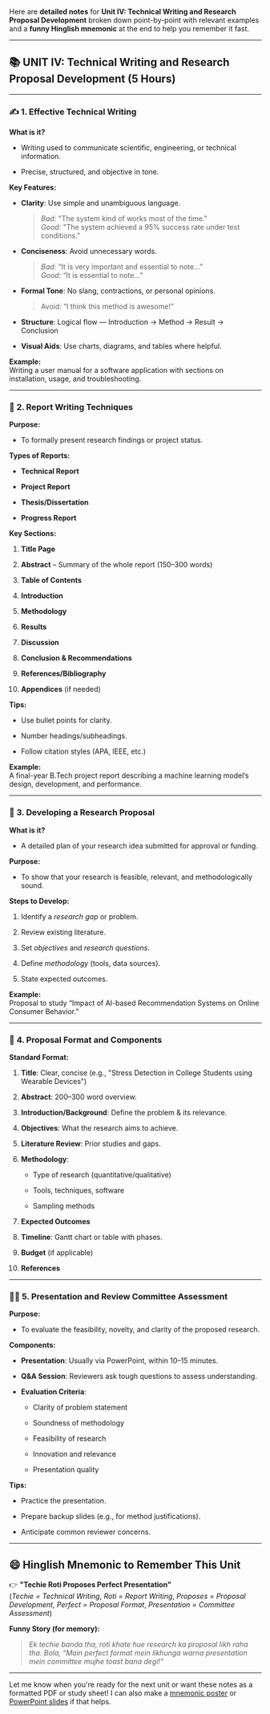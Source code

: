 Here are **detailed notes** for **Unit IV: Technical Writing and Research Proposal Development** broken down point-by-point with relevant examples and a **funny Hinglish mnemonic** at the end to help you remember it fast.

---

## 📚 **UNIT IV: Technical Writing and Research Proposal Development (5 Hours)**

---

### ✍️ **1. Effective Technical Writing**

**What is it?**

- Writing used to communicate scientific, engineering, or technical information.
    
- Precise, structured, and objective in tone.
    

**Key Features:**

- **Clarity**: Use simple and unambiguous language.
    
    > _Bad:_ "The system kind of works most of the time."  
    > _Good:_ "The system achieved a 95% success rate under test conditions."
    
- **Conciseness**: Avoid unnecessary words.
    
    > _Bad:_ “It is very important and essential to note…”  
    > _Good:_ “It is essential to note…”
    
- **Formal Tone**: No slang, contractions, or personal opinions.
    
    > Avoid: “I think this method is awesome!”
    
- **Structure**: Logical flow — Introduction → Method → Result → Conclusion
    
- **Visual Aids**: Use charts, diagrams, and tables where helpful.
    

**Example:**  
Writing a user manual for a software application with sections on installation, usage, and troubleshooting.

---

### 📄 **2. Report Writing Techniques**

**Purpose:**

- To formally present research findings or project status.
    

**Types of Reports:**

- **Technical Report**
    
- **Project Report**
    
- **Thesis/Dissertation**
    
- **Progress Report**
    

**Key Sections:**

1. **Title Page**
    
2. **Abstract** – Summary of the whole report (150–300 words)
    
3. **Table of Contents**
    
4. **Introduction**
    
5. **Methodology**
    
6. **Results**
    
7. **Discussion**
    
8. **Conclusion & Recommendations**
    
9. **References/Bibliography**
    
10. **Appendices** (if needed)
    

**Tips:**

- Use bullet points for clarity.
    
- Number headings/subheadings.
    
- Follow citation styles (APA, IEEE, etc.)
    

**Example:**  
A final-year B.Tech project report describing a machine learning model’s design, development, and performance.

---

### 🧠 **3. Developing a Research Proposal**

**What is it?**

- A detailed plan of your research idea submitted for approval or funding.
    

**Purpose:**

- To show that your research is feasible, relevant, and methodologically sound.
    

**Steps to Develop:**

1. Identify a _research gap_ or problem.
    
2. Review existing literature.
    
3. Set _objectives_ and _research questions_.
    
4. Define _methodology_ (tools, data sources).
    
5. State expected outcomes.
    

**Example:**  
Proposal to study “Impact of AI-based Recommendation Systems on Online Consumer Behavior.”

---

### 🧾 **4. Proposal Format and Components**

**Standard Format:**

1. **Title**: Clear, concise (e.g., "Stress Detection in College Students using Wearable Devices")
    
2. **Abstract**: 200–300 word overview.
    
3. **Introduction/Background**: Define the problem & its relevance.
    
4. **Objectives**: What the research aims to achieve.
    
5. **Literature Review**: Prior studies and gaps.
    
6. **Methodology**:
    
    - Type of research (quantitative/qualitative)
        
    - Tools, techniques, software
        
    - Sampling methods
        
7. **Expected Outcomes**
    
8. **Timeline**: Gantt chart or table with phases.
    
9. **Budget** (if applicable)
    
10. **References**
    

---

### 🧑‍🏫 **5. Presentation and Review Committee Assessment**

**Purpose:**

- To evaluate the feasibility, novelty, and clarity of the proposed research.
    

**Components:**

- **Presentation**: Usually via PowerPoint, within 10–15 minutes.
    
- **Q&A Session**: Reviewers ask tough questions to assess understanding.
    
- **Evaluation Criteria**:
    
    - Clarity of problem statement
        
    - Soundness of methodology
        
    - Feasibility of research
        
    - Innovation and relevance
        
    - Presentation quality
        

**Tips:**

- Practice the presentation.
    
- Prepare backup slides (e.g., for method justifications).
    
- Anticipate common reviewer concerns.
    

---

## 😄 **Hinglish Mnemonic to Remember This Unit**

👉 **"Techie Roti Proposes Perfect Presentation"**  
(_Techie = Technical Writing_, _Roti = Report Writing_, _Proposes = Proposal Development_, _Perfect = Proposal Format_, _Presentation = Committee Assessment_)

**Funny Story (for memory):**

> _Ek techie banda tha, roti khate hue research ka proposal likh raha tha. Bola, “Main perfect format mein likhunga warna presentation mein committee mujhe toast bana degi!”_

---

Let me know when you're ready for the next unit or want these notes as a formatted PDF or study sheet! I can also make a [mnemonic poster](https://chatgpt.com/c/f) or [PowerPoint slides](https://chatgpt.com/c/f) if that helps.